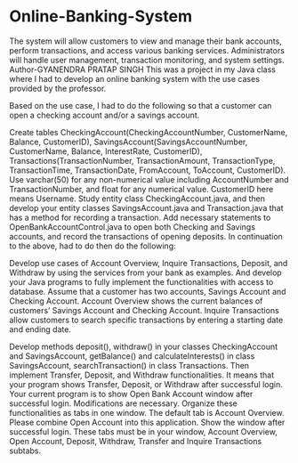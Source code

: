 # Online-Banking-System
The system will allow customers to view and manage their bank accounts,  perform transactions, and access various banking services. Administrators will handle user  management, transaction monitoring, and system settings.
<br>
Author-GYANENDRA PRATAP SINGH
This was a project in my Java class where I had to develop an online banking system with the use cases provided by the professor.

Based on the use case, I had to do the following so that a customer can open a checking account and/or a savings account.

Create tables CheckingAccount(CheckingAccountNumber, CustomerName, Balance, CustomerID), SavingsAccount(SavingsAccountNumber, CustomerName, Balance, InterestRate, CustomerID), Transactions(TransactionNumber, TransactionAmount, TransactionType, TransactionTime, TransactionDate, FromAccount, ToAccount, CustomerID). Use varchar(50) for any non-numerical value including AccountNumber and TransactionNumber, and float for any numerical value. CustomerID here means Username.
Study entity class CheckingAccount.java, and then develop your entity classes SavingsAccount.java and Transaction.java that has a method for recording a transaction.
Add necessary statements to OpenBankAccountControl.java to open both Checking and Savings accounts, and record the transactions of opening deposits.
In continuation to the above, had to do then do the following:

Develop use cases of Account Overview, Inquire Transactions, Deposit, and Withdraw by using the services from your bank as examples. And develop your Java programs to fully implement the functionalities with access to database. Assume that a customer has two accounts, Savings Account and Checking Account. Account Overview shows the current balances of customers’ Savings Account and Checking Account. Inquire Transactions allow customers to search specific transactions by entering a starting date and ending date.

Develop methods deposit(), withdraw() in your classes CheckingAccount and SavingsAccount, getBalance() and calculateInterests() in class SavingsAccount, searchTransaction() in class Transactions. Then implement Transfer, Deposit, and Withdraw functionalities. It means that your program shows Transfer, Deposit, or Withdraw after successful login. Your current program is to show Open Bank Account window after successful login. Modifications are necessary.
Organize these functionalities as tabs in one window. The default tab is Account Overview. Please combine Open Account into this application. Show the window after successful login. These tabs must be in your window, Account Overview, Open Account, Deposit, Withdraw, Transfer and Inquire Transactions subtabs.

